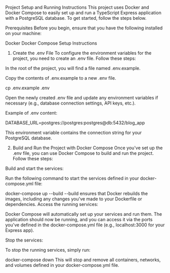 Project Setup and Running Instructions
This project uses Docker and Docker Compose to easily set up and run a TypeScript Express application with a PostgreSQL database. To get started, follow the steps below.

Prerequisites
Before you begin, ensure that you have the following installed on your machine:

Docker
Docker Compose
Setup Instructions
1. Create the .env File
To configure the environment variables for the project, you need to create an .env file. Follow these steps:

In the root of the project, you will find a file named .env.example.

Copy the contents of .env.example to a new .env file.

cp .env.example .env

Open the newly created .env file and update any environment variables if necessary (e.g., database connection settings, API keys, etc.).

Example of .env content:

DATABASE_URL=postgres://postgres:postgres@db:5432/blog_app

This environment variable contains the connection string for your PostgreSQL database.

2. Build and Run the Project with Docker Compose
Once you've set up the .env file, you can use Docker Compose to build and run the project. Follow these steps:

Build and start the services:

Run the following command to start the services defined in your docker-compose.yml file:


docker-compose up --build
--build ensures that Docker rebuilds the images, including any changes you've made to your Dockerfile or dependencies.
Access the running services:

Docker Compose will automatically set up your services and run them. The application should now be running, and you can access it via the ports you've defined in the docker-compose.yml file (e.g., localhost:3000 for your Express app).

Stop the services:

To stop the running services, simply run:

docker-compose down
This will stop and remove all containers, networks, and volumes defined in your docker-compose.yml file.

